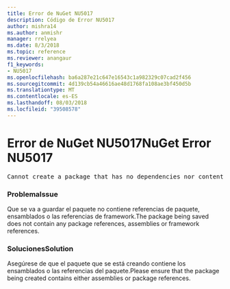 ```yaml
---
title: Error de NuGet NU5017
description: Código de Error NU5017
author: mishra14
ms.author: anmishr
manager: rrelyea
ms.date: 8/3/2018
ms.topic: reference
ms.reviewer: anangaur
f1_keywords:
- NU5017
ms.openlocfilehash: ba6a287e21c647e16543c1a982329c07cad2f456
ms.sourcegitcommit: 4d139cb54a46616ae48d1768fa108ae3bf450d5b
ms.translationtype: MT
ms.contentlocale: es-ES
ms.lasthandoff: 08/03/2018
ms.locfileid: "39508578"
---
```

# <a name="nuget-error-nu5017"></a><span data-ttu-id="bb376-103">Error de NuGet NU5017</span><span class="sxs-lookup"><span data-stu-id="bb376-103">NuGet Error NU5017</span></span>
<pre>Cannot create a package that has no dependencies nor content.</pre>

### <a name="issue"></a><span data-ttu-id="bb376-104">Problema</span><span class="sxs-lookup"><span data-stu-id="bb376-104">Issue</span></span>

<span data-ttu-id="bb376-105">Que se va a guardar el paquete no contiene referencias de paquete, ensamblados o las referencias de framework.</span><span class="sxs-lookup"><span data-stu-id="bb376-105">The package being saved does not contain any package references, assemblies or framework references.</span></span>


### <a name="solution"></a><span data-ttu-id="bb376-106">Soluciones</span><span class="sxs-lookup"><span data-stu-id="bb376-106">Solution</span></span>

<span data-ttu-id="bb376-107">Asegúrese de que el paquete que se está creando contiene los ensamblados o las referencias del paquete.</span><span class="sxs-lookup"><span data-stu-id="bb376-107">Please ensure that the package being created contains either assemblies or package references.</span></span>

